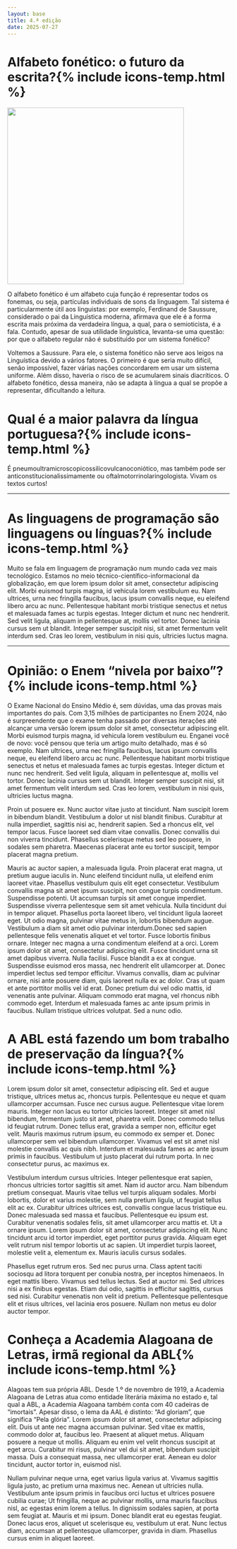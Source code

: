 ```yaml
---
layout: base
title: 4.ª edição
date: 2025-07-27
---
```


<div class="content-grid">
    <div>
        <h1>Alfabeto fonético: o futuro da escrita?{% include icons-temp.html %}</h1> <!-- adicionar include de fontes tipo: include sources.html s1="fonte 1" s2="fonte 2" s3="fonte 3" s4="fonte4" -->
        <img src="{{ site.baseurl }}/assets/Open_book_(26421751605).jpg" style="width: 25rem;">
        <p>O alfabeto fonético é um alfabeto cuja função é representar todos os fonemas, ou seja, partículas individuais de sons da linguagem. Tal sistema é particularmente útil aos linguistas: por exemplo, Ferdinand de Saussure, considerado o pai da Linguística moderna, afirmava que ele é a forma escrita mais próxima da verdadeira língua, a qual, para o semioticista, é a fala. Contudo, apesar de sua utilidade linguística, levanta-se uma questão: por que o alfabeto regular não é substituído por um sistema fonético?</p>
        <p>Voltemos a Saussure. Para ele, o sistema fonético não serve aos leigos na Linguística devido a vários fatores. O primeiro é que seria muito difícil, senão impossível, fazer várias nações concordarem em usar um sistema uniforme. Além disso, haveria o risco de se acumularem sinais diacríticos. O alfabeto fonético, dessa maneira, não se adapta à língua a qual se propõe a representar, dificultando a leitura.</p>
    </div>
    <div>
        <h1>Qual é a maior palavra da língua portuguesa?{% include icons-temp.html %}</h1> <!-- adicionar include de fontes tipo: include sources.html s1="fonte 1" s2="fonte 2" s3="fonte 3" s4="fonte4" -->
        <p>É pneumoultramicroscopicossilicovulcanoconiótico, mas também pode ser anticonstitucionalissimamente ou oftalmotorrinolaringologista. Vivam os textos curtos!</p>
    </div>
</div>
<hr>
<div>
    <h1>As linguagens de programação são linguagens ou línguas?{% include icons-temp.html %}</h1> <!-- adicionar include de fontes tipo: include sources.html s1="fonte 1" s2="fonte 2" s3="fonte 3" s4="fonte4" -->
    <p>Muito se fala em linguagem de programação num mundo cada vez mais tecnológico. Estamos no meio técnico-científico-informacional da globalização, em que lorem ipsum dolor sit amet, consectetur adipiscing elit. Morbi euismod turpis magna, id vehicula lorem vestibulum eu. Nam ultrices, urna nec fringilla faucibus, lacus ipsum convallis neque, eu eleifend libero arcu ac nunc. Pellentesque habitant morbi tristique senectus et netus et malesuada fames ac turpis egestas. Integer dictum et nunc nec hendrerit. Sed velit ligula, aliquam in pellentesque at, mollis vel tortor. Donec lacinia cursus sem ut blandit. Integer semper suscipit nisi, sit amet fermentum velit interdum sed. Cras leo lorem, vestibulum in nisi quis, ultricies luctus magna.</p>
</div>
<hr>
<div class="content-grid">
    <div>
        <h1>Opinião: o Enem “nivela por baixo”?{% include icons-temp.html %}</h1> <!-- adicionar include de fontes tipo: include sources.html s1="fonte 1" s2="fonte 2" s3="fonte 3" s4="fonte4" -->
        <p>O Exame Nacional do Ensino Médio é, sem dúvidas, uma das provas mais importantes do país. Com 3,15 milhões de participantes no Enem 2024, não é surpreendente que o exame tenha passado por diversas iterações até alcançar uma versão lorem ipsum dolor sit amet, consectetur adipiscing elit. Morbi euismod turpis magna, id vehicula lorem vestibulum eu. Enganei você de novo: você pensou que teria um artigo muito detalhado, mas é só exemplo. Nam ultrices, urna nec fringilla faucibus, lacus ipsum convallis neque, eu eleifend libero arcu ac nunc. Pellentesque habitant morbi tristique senectus et netus et malesuada fames ac turpis egestas. Integer dictum et nunc nec hendrerit. Sed velit ligula, aliquam in pellentesque at, mollis vel tortor. Donec lacinia cursus sem ut blandit. Integer semper suscipit nisi, sit amet fermentum velit interdum sed. Cras leo lorem, vestibulum in nisi quis, ultricies luctus magna.</p>
        <p>Proin ut posuere ex. Nunc auctor vitae justo at tincidunt. Nam suscipit lorem in bibendum blandit. Vestibulum a dolor ut nisl blandit finibus. Curabitur at nulla imperdiet, sagittis nisi ac, hendrerit sapien. Sed a rhoncus elit, vel tempor lacus. Fusce laoreet sed diam vitae convallis. Donec convallis dui non viverra tincidunt. Phasellus scelerisque metus sed leo posuere, in sodales sem pharetra. Maecenas placerat ante eu tortor suscipit, tempor placerat magna pretium.</p>
        <p>Mauris ac auctor sapien, a malesuada ligula. Proin placerat erat magna, ut pretium augue iaculis in. Nunc eleifend tincidunt nulla, ut eleifend enim laoreet vitae. Phasellus vestibulum quis elit eget consectetur. Vestibulum convallis magna sit amet ipsum suscipit, non congue turpis condimentum. Suspendisse potenti. Ut accumsan turpis sit amet congue imperdiet. Suspendisse viverra pellentesque sem sit amet vehicula. Nulla tincidunt dui in tempor aliquet. Phasellus porta laoreet libero, vel tincidunt ligula laoreet eget. Ut odio magna, pulvinar vitae metus in, lobortis bibendum augue. Vestibulum a diam sit amet odio pulvinar interdum.Donec sed sapien pellentesque felis venenatis aliquet et vel tortor. Fusce lobortis finibus ornare. Integer nec magna a urna condimentum eleifend at a orci. Lorem ipsum dolor sit amet, consectetur adipiscing elit. Fusce tincidunt urna sit amet dapibus viverra. Nulla facilisi. Fusce blandit a ex at congue. Suspendisse euismod eros massa, nec hendrerit elit ullamcorper at. Donec imperdiet lectus sed tempor efficitur. Vivamus convallis, diam ac pulvinar ornare, nisi ante posuere diam, quis laoreet nulla ex ac dolor. Cras ut quam et ante porttitor mollis vel id erat. Donec pretium dui vel odio mattis, id venenatis ante pulvinar. Aliquam commodo erat magna, vel rhoncus nibh commodo eget. Interdum et malesuada fames ac ante ipsum primis in faucibus. Nullam tristique ultrices volutpat. Sed a nunc odio.</p>
    </div>
    <div>
        <h1>A ABL está fazendo um bom trabalho de preservação da língua?{% include icons-temp.html %}</h1> <!-- adicionar include de fontes tipo: include sources.html s1="fonte 1" s2="fonte 2" s3="fonte 3" s4="fonte4" -->
        <p>Lorem ipsum dolor sit amet, consectetur adipiscing elit. Sed et augue tristique, ultrices metus ac, rhoncus turpis. Pellentesque eu neque et quam ullamcorper accumsan. Fusce nec cursus augue. Pellentesque vitae lorem mauris. Integer non lacus eu tortor ultricies laoreet. Integer sit amet nisl bibendum, fermentum justo sit amet, pharetra velit. Donec commodo tellus id feugiat rutrum. Donec tellus erat, gravida a semper non, efficitur eget velit. Mauris maximus rutrum ipsum, eu commodo ex semper et. Donec ullamcorper sem vel bibendum ullamcorper. Vivamus vel est sit amet nisl molestie convallis ac quis nibh. Interdum et malesuada fames ac ante ipsum primis in faucibus. Vestibulum ut justo placerat dui rutrum porta. In nec consectetur purus, ac maximus ex.</p>
        <p>Vestibulum interdum cursus ultricies. Integer pellentesque erat sapien, rhoncus ultricies tortor sagittis sit amet. Nam id auctor arcu. Nam bibendum pretium consequat. Mauris vitae tellus vel turpis aliquam sodales. Morbi lobortis, dolor et varius molestie, sem nulla pretium ligula, ut feugiat tellus elit ac ex. Curabitur ultrices ultrices est, convallis congue lacus tristique eu. Donec malesuada sed massa et faucibus. Pellentesque eu ipsum est. Curabitur venenatis sodales felis, sit amet ullamcorper arcu mattis et. Ut a ornare ipsum. Lorem ipsum dolor sit amet, consectetur adipiscing elit. Nunc tincidunt arcu id tortor imperdiet, eget porttitor purus gravida. Aliquam eget velit rutrum nisl tempor lobortis ut ac sapien. Ut imperdiet turpis laoreet, molestie velit a, elementum ex. Mauris iaculis cursus sodales.</p>
        <p>Phasellus eget rutrum eros. Sed nec purus urna. Class aptent taciti sociosqu ad litora torquent per conubia nostra, per inceptos himenaeos. In eget mattis libero. Vivamus sed tellus lectus. Sed at auctor mi. Sed ultrices nisi a ex finibus egestas. Etiam dui odio, sagittis in efficitur sagittis, cursus sed nisi. Curabitur venenatis non velit id pretium. Pellentesque pellentesque elit et risus ultrices, vel lacinia eros posuere. Nullam non metus eu dolor auctor tempor.</p>
    </div>
    <div>
        <h1>Conheça a Academia Alagoana de Letras, irmã regional da ABL{% include icons-temp.html %}</h1> <!-- adicionar include de fontes tipo: include sources.html s1="fonte 1" s2="fonte 2" s3="fonte 3" s4="fonte4" -->
        <p>Alagoas tem sua própria ABL. Desde 1.º de novembro de 1919, a Academia Alagoana de Letras atua como entidade literária máxima no estado e, tal qual a ABL, a Academia Alagoana também conta com 40 cadeiras de “imortais”. Apesar disso, o lema da AAL é distinto: “Ad gloriam”, que significa “Pela glória”. Lorem ipsum dolor sit amet, consectetur adipiscing elit. Duis ut ante nec magna accumsan pulvinar. Sed vitae ex mattis, commodo dolor at, faucibus leo. Praesent at aliquet metus. Aliquam posuere a neque ut mollis. Aliquam eu enim vel velit rhoncus suscipit at eget arcu. Curabitur mi risus, pulvinar vel dui sit amet, bibendum suscipit massa. Duis a consequat massa, nec ullamcorper erat. Aenean eu dolor tincidunt, auctor tortor in, euismod nisl.</p>
        <p>Nullam pulvinar neque urna, eget varius ligula varius at. Vivamus sagittis ligula justo, ac pretium urna maximus nec. Aenean ut ultricies nulla. Vestibulum ante ipsum primis in faucibus orci luctus et ultrices posuere cubilia curae; Ut fringilla, neque ac pulvinar mollis, urna mauris faucibus nisl, ac egestas enim lorem a tellus. In dignissim sodales sapien, at porta sem feugiat at. Mauris et mi ipsum. Donec blandit erat eu egestas feugiat. Donec lacus eros, aliquet ut scelerisque eu, vestibulum ut erat. Nunc lectus diam, accumsan at pellentesque ullamcorper, gravida in diam. Phasellus cursus enim in aliquet laoreet.</p>
    </div>
</div>